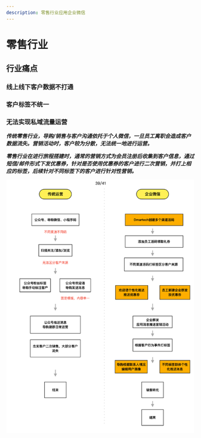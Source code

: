 ```yaml
---
description: 零售行业应用企业微信
---
```


# 零售行业

## 行业痛点

### 线上线下客户数据不打通

### 客户标签不统一

### 无法实现私域流量运营



_**传统零售行业，导购/销售与客户沟通依托于个人微信，一旦员工离职会造成客户数据流失。营销活动时，客户较为分散，无法统一地进行运营。**_

_**零售行业在进行旅程搭建时，通常的营销方式为会员注册后收集到客户信息，通过短信/邮件形式下发优惠券，针对是否使用优惠券的客户进行二次营销，并打上相应的标签，后续针对不同标签下的客户进行针对性营销。**_

![&#x96F6;&#x552E;&#x884C;&#x4E1A;&#x5728;&#x4F01;&#x4E1A;&#x5FAE;&#x4FE1;&#x7684;&#x4F5C;&#x7528;&#x4E0B;&#xFF0C;&#x4E0E;&#x4F20;&#x7EDF;&#x8425;&#x9500;&#x5BF9;&#x6BD4;&#x7684;&#x6548;&#x679C;](../../.gitbook/assets/jie-ping-20210907-16.17.49.png)

